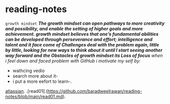 # reading-notes
`growth mindset`
***The growth mindset can open pathways to more creativity and possibility, and enable the setting of higher goals and more achievement. growth mindset believes that one’s fundamental abilities can be developed through perseverance and effort; intelligence and talent and it face come of Challenges  deal with the problem again, little by little, looking for new ways to think about it until I start seeing another way forward and the Obstacles of growth mindset its Loss of focus***
_when i feel down and faced problem with GitHub i motivate my self by:_ 
- wathcing vedio 
- search more about it-
- i put a more eefort to learn-.

[atlassian](https://www.atlassian.com/blog/inside-atlassian/growth-mindset).
.[read01].(https://github.com/baradweelrawan/reading-notes/blob/main/read01.md).
